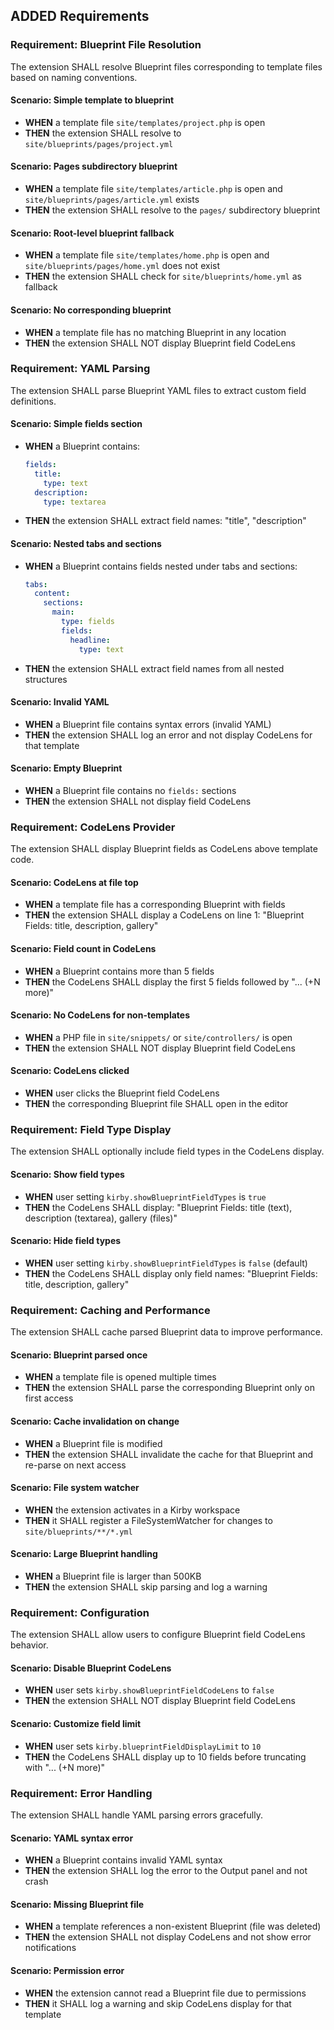 ## ADDED Requirements

### Requirement: Blueprint File Resolution

The extension SHALL resolve Blueprint files corresponding to template files based on naming conventions.

#### Scenario: Simple template to blueprint

- **WHEN** a template file `site/templates/project.php` is open
- **THEN** the extension SHALL resolve to `site/blueprints/pages/project.yml`

#### Scenario: Pages subdirectory blueprint

- **WHEN** a template file `site/templates/article.php` is open and `site/blueprints/pages/article.yml` exists
- **THEN** the extension SHALL resolve to the `pages/` subdirectory blueprint

#### Scenario: Root-level blueprint fallback

- **WHEN** a template file `site/templates/home.php` is open and `site/blueprints/pages/home.yml` does not exist
- **THEN** the extension SHALL check for `site/blueprints/home.yml` as fallback

#### Scenario: No corresponding blueprint

- **WHEN** a template file has no matching Blueprint in any location
- **THEN** the extension SHALL NOT display Blueprint field CodeLens

### Requirement: YAML Parsing

The extension SHALL parse Blueprint YAML files to extract custom field definitions.

#### Scenario: Simple fields section

- **WHEN** a Blueprint contains:
  ```yaml
  fields:
    title:
      type: text
    description:
      type: textarea
  ```
- **THEN** the extension SHALL extract field names: "title", "description"

#### Scenario: Nested tabs and sections

- **WHEN** a Blueprint contains fields nested under tabs and sections:
  ```yaml
  tabs:
    content:
      sections:
        main:
          type: fields
          fields:
            headline:
              type: text
  ```
- **THEN** the extension SHALL extract field names from all nested structures

#### Scenario: Invalid YAML

- **WHEN** a Blueprint file contains syntax errors (invalid YAML)
- **THEN** the extension SHALL log an error and not display CodeLens for that template

#### Scenario: Empty Blueprint

- **WHEN** a Blueprint file contains no `fields:` sections
- **THEN** the extension SHALL not display field CodeLens

### Requirement: CodeLens Provider

The extension SHALL display Blueprint fields as CodeLens above template code.

#### Scenario: CodeLens at file top

- **WHEN** a template file has a corresponding Blueprint with fields
- **THEN** the extension SHALL display a CodeLens on line 1: "Blueprint Fields: title, description, gallery"

#### Scenario: Field count in CodeLens

- **WHEN** a Blueprint contains more than 5 fields
- **THEN** the CodeLens SHALL display the first 5 fields followed by "... (+N more)"

#### Scenario: No CodeLens for non-templates

- **WHEN** a PHP file in `site/snippets/` or `site/controllers/` is open
- **THEN** the extension SHALL NOT display Blueprint field CodeLens

#### Scenario: CodeLens clicked

- **WHEN** user clicks the Blueprint field CodeLens
- **THEN** the corresponding Blueprint file SHALL open in the editor

### Requirement: Field Type Display

The extension SHALL optionally include field types in the CodeLens display.

#### Scenario: Show field types

- **WHEN** user setting `kirby.showBlueprintFieldTypes` is `true`
- **THEN** the CodeLens SHALL display: "Blueprint Fields: title (text), description (textarea), gallery (files)"

#### Scenario: Hide field types

- **WHEN** user setting `kirby.showBlueprintFieldTypes` is `false` (default)
- **THEN** the CodeLens SHALL display only field names: "Blueprint Fields: title, description, gallery"

### Requirement: Caching and Performance

The extension SHALL cache parsed Blueprint data to improve performance.

#### Scenario: Blueprint parsed once

- **WHEN** a template file is opened multiple times
- **THEN** the extension SHALL parse the corresponding Blueprint only on first access

#### Scenario: Cache invalidation on change

- **WHEN** a Blueprint file is modified
- **THEN** the extension SHALL invalidate the cache for that Blueprint and re-parse on next access

#### Scenario: File system watcher

- **WHEN** the extension activates in a Kirby workspace
- **THEN** it SHALL register a FileSystemWatcher for changes to `site/blueprints/**/*.yml`

#### Scenario: Large Blueprint handling

- **WHEN** a Blueprint file is larger than 500KB
- **THEN** the extension SHALL skip parsing and log a warning

### Requirement: Configuration

The extension SHALL allow users to configure Blueprint field CodeLens behavior.

#### Scenario: Disable Blueprint CodeLens

- **WHEN** user sets `kirby.showBlueprintFieldCodeLens` to `false`
- **THEN** the extension SHALL NOT display Blueprint field CodeLens

#### Scenario: Customize field limit

- **WHEN** user sets `kirby.blueprintFieldDisplayLimit` to `10`
- **THEN** the CodeLens SHALL display up to 10 fields before truncating with "... (+N more)"

### Requirement: Error Handling

The extension SHALL handle YAML parsing errors gracefully.

#### Scenario: YAML syntax error

- **WHEN** a Blueprint contains invalid YAML syntax
- **THEN** the extension SHALL log the error to the Output panel and not crash

#### Scenario: Missing Blueprint file

- **WHEN** a template references a non-existent Blueprint (file was deleted)
- **THEN** the extension SHALL not display CodeLens and not show error notifications

#### Scenario: Permission error

- **WHEN** the extension cannot read a Blueprint file due to permissions
- **THEN** it SHALL log a warning and skip CodeLens display for that template
